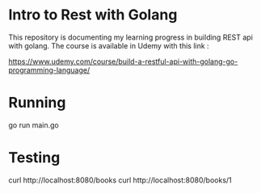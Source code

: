 # Intro to Rest with Golang

This repository is documenting my learning progress in building REST api with golang. The course is available in Udemy with this link :

https://www.udemy.com/course/build-a-restful-api-with-golang-go-programming-language/



# Running

go run main.go


# Testing

curl http://localhost:8080/books
curl http://localhost:8080/books/1